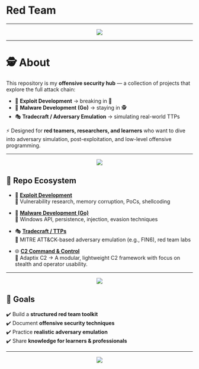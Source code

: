 # Red Team

---
<p align="center">
  <img src="https://capsule-render.vercel.app/api?type=waving&color=ff0000&height=200&section=header&text=Red%20Team%20Offensive%20Security&fontSize=40&fontColor=ffffff&animation=fadeIn&fontAlignY=35" />
</p>

---

# 🕵️ About  

This repository is my **offensive security hub** — a collection of projects that explore the full attack chain:  

- 🐞 **Exploit Development** → breaking in 🚪  
- 🐹 **Malware Development (Go)** → staying in 🕵️  
- 🎭 **Tradecraft / Adversary Emulation** → simulating real-world TTPs  

⚡ Designed for **red teamers, researchers, and learners** who want to dive into adversary simulation, post-exploitation, and low-level offensive programming.  

---

<p align="center">
  <img src="https://capsule-render.vercel.app/api?type=rect&color=0:ff0000,100:000000&height=80&section=header&text=📂%20Repo%20Ecosystem&fontSize=30&fontColor=ffffff" />
</p>

## 📂 Repo Ecosystem  

- 🐞 [**Exploit Development**](https://github.com/Lynk4/Exploit-Development)  
  🔹 Vulnerability research, memory corruption, PoCs, shellcoding  

- 🐹 [**Malware Development (Go)**](https://github.com/Lynk4/maldev-go)  
  🔹 Windows API, persistence, injection, evasion techniques  

- 🎭 [**Tradecraft / TTPs**](https://github.com/Lynk4/Red-Team/tree/main/FIN6%20Adversary%20Emulation)  
  🔹 MITRE ATT&CK-based adversary emulation (e.g., FIN6), red team labs
  
- 🌐 [**C2 Command & Control**](https://github.com/Lynk4/Red-Team/tree/main/C2%20server)                                
  🔹 Adaptix C2 → A modular, lightweight C2 framework with focus on stealth and operator usability.

---

<p align="center">
  <img src="https://capsule-render.vercel.app/api?type=rect&color=0:000000,100:ff0000&height=80&section=header&text=🎯%20Goals&fontSize=30&fontColor=ffffff" />
</p>

## 🎯 Goals  

✔️ Build a **structured red team toolkit**  
✔️ Document **offensive security techniques**  
✔️ Practice **realistic adversary emulation**  
✔️ Share **knowledge for learners & professionals**  

---

<p align="center">
  <img src="https://capsule-render.vercel.app/api?type=waving&color=000000&height=200&section=footer&text=🚀%20Stay%20Curious%20%7C%20Stay%20Ethical%20%7C%20Hack%20the%20Planet%20🌍&fontSize=25&fontColor=ffffff&animation=fadeIn" />
</p>
